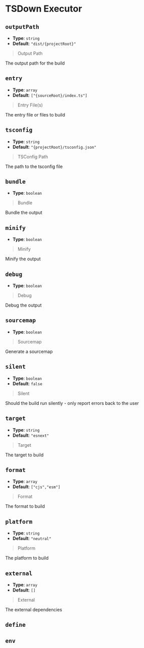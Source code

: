 <!-- Generated by @storm-software/untyped -->
<!-- Do not edit this file directly -->

# TSDown Executor

## `outputPath`

- **Type**: `string`
- **Default**: `"dist/{projectRoot}"`

> Output Path

The output path for the build

## `entry`

- **Type**: `array`
- **Default**: `["{sourceRoot}/index.ts"]`

> Entry File(s)

The entry file or files to build

## `tsconfig`

- **Type**: `string`
- **Default**: `"{projectRoot}/tsconfig.json"`

> TSConfig Path

The path to the tsconfig file

## `bundle`

- **Type**: `boolean`

> Bundle

Bundle the output

## `minify`

- **Type**: `boolean`

> Minify

Minify the output

## `debug`

- **Type**: `boolean`

> Debug

Debug the output

## `sourcemap`

- **Type**: `boolean`

> Sourcemap

Generate a sourcemap

## `silent`

- **Type**: `boolean`
- **Default**: `false`

> Silent

Should the build run silently - only report errors back to the user

## `target`

- **Type**: `string`
- **Default**: `"esnext"`

> Target

The target to build

## `format`

- **Type**: `array`
- **Default**: `["cjs","esm"]`

> Format

The format to build

## `platform`

- **Type**: `string`
- **Default**: `"neutral"`

> Platform

The platform to build

## `external`

- **Type**: `array`
- **Default**: `[]`

> External

The external dependencies

## `define`

## `env`
